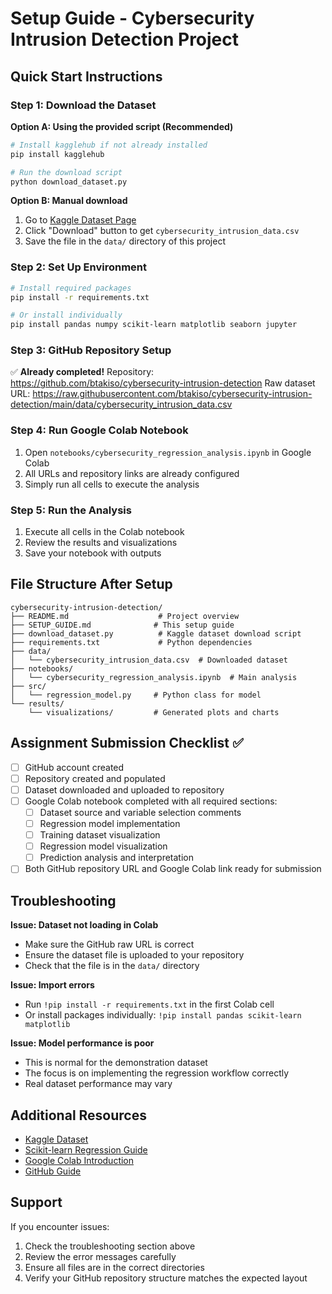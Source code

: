 # Setup Guide - Cybersecurity Intrusion Detection Project

## Quick Start Instructions

### Step 1: Download the Dataset

**Option A: Using the provided script (Recommended)**
```bash
# Install kagglehub if not already installed
pip install kagglehub

# Run the download script
python download_dataset.py
```

**Option B: Manual download**
1. Go to [Kaggle Dataset Page](https://www.kaggle.com/datasets/dnkumars/cybersecurity-intrusion-detection-dataset)
2. Click "Download" button to get `cybersecurity_intrusion_data.csv`
3. Save the file in the `data/` directory of this project

### Step 2: Set Up Environment
```bash
# Install required packages
pip install -r requirements.txt

# Or install individually
pip install pandas numpy scikit-learn matplotlib seaborn jupyter
```

### Step 3: GitHub Repository Setup
✅ **Already completed!** 
Repository: https://github.com/btakiso/cybersecurity-intrusion-detection
Raw dataset URL: https://raw.githubusercontent.com/btakiso/cybersecurity-intrusion-detection/main/data/cybersecurity_intrusion_data.csv

### Step 4: Run Google Colab Notebook
1. Open `notebooks/cybersecurity_regression_analysis.ipynb` in Google Colab
2. All URLs and repository links are already configured
3. Simply run all cells to execute the analysis

### Step 5: Run the Analysis
1. Execute all cells in the Colab notebook
2. Review the results and visualizations
3. Save your notebook with outputs

## File Structure After Setup
```
cybersecurity-intrusion-detection/
├── README.md                    # Project overview
├── SETUP_GUIDE.md              # This setup guide
├── download_dataset.py          # Kaggle dataset download script
├── requirements.txt             # Python dependencies
├── data/
│   └── cybersecurity_intrusion_data.csv  # Downloaded dataset
├── notebooks/
│   └── cybersecurity_regression_analysis.ipynb  # Main analysis
├── src/
│   └── regression_model.py     # Python class for model
└── results/
    └── visualizations/         # Generated plots and charts
```

## Assignment Submission Checklist ✅

- [ ] GitHub account created
- [ ] Repository created and populated
- [ ] Dataset downloaded and uploaded to repository
- [ ] Google Colab notebook completed with all required sections:
  - [ ] Dataset source and variable selection comments
  - [ ] Regression model implementation
  - [ ] Training dataset visualization
  - [ ] Regression model visualization
  - [ ] Prediction analysis and interpretation
- [ ] Both GitHub repository URL and Google Colab link ready for submission

## Troubleshooting

**Issue: Dataset not loading in Colab**
- Make sure the GitHub raw URL is correct
- Ensure the dataset file is uploaded to your repository
- Check that the file is in the `data/` directory

**Issue: Import errors**
- Run `!pip install -r requirements.txt` in the first Colab cell
- Or install packages individually: `!pip install pandas scikit-learn matplotlib`

**Issue: Model performance is poor**
- This is normal for the demonstration dataset
- The focus is on implementing the regression workflow correctly
- Real dataset performance may vary

## Additional Resources

- [Kaggle Dataset](https://www.kaggle.com/datasets/dnkumars/cybersecurity-intrusion-detection-dataset)
- [Scikit-learn Regression Guide](https://scikit-learn.org/stable/supervised_learning.html#supervised-learning)
- [Google Colab Introduction](https://colab.research.google.com/notebooks/intro.ipynb)
- [GitHub Guide](https://guides.github.com/activities/hello-world/)

## Support

If you encounter issues:
1. Check the troubleshooting section above
2. Review the error messages carefully
3. Ensure all files are in the correct directories
4. Verify your GitHub repository structure matches the expected layout
